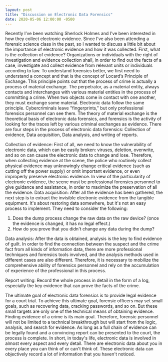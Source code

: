 ```yaml
---
layout: post
title: "Discussion on Electronic Data Forensics"
date: 2020-05-06 12:00:00 -0500
---
```


Recently I’ve been watching Sherlock Holmes and I’ve been interested in how they collect electronic evidence. Since I’ve also been attending a forensic science class in the past, so I wanted to discuss a little bit about the importance of electronic evidence and how it was collected. First, what is the collection of evidence? Organizations or individuals with the right of investigation and evidence collection shall, in order to find out the facts of a case, investigate and collect evidence from relevant units or individuals according to law. To understand forensics better, we first need to understand a concept and that is the concept of Locard’s Principle of Exchange. This principle points out that the process of crime is actually a process of material exchange. The perpetrator, as a material entity, always contacts and interchanges with various material entities in the process of committing a crime. When two objects come in contact with one another, they must exchange some material. Electronic data follow the same principle. Cybercriminals leave "fingerprints," but only professional forensics personnel can see them. The theory of material exchange is the theoretical basis of electronic data forensics, and forensics is the activity of looking for the traces left by various criminal exchanges as evidence. There are four steps in the process of electronic data forensics: Collection of evidence, Data acquisition, Data analysis, and writing of reports.

Collection of evidence: First of all, we need to know the vulnerability of electronic data, which can be easily broken: viruses, deletion, overwrite, and so on can cause the electronic data to change and lose. Therefore, when collecting evidence at the scene, the police who routinely collect physical evidence may unknowingly change critical evidence (such as cutting off the power supply) or omit important evidence, or even improperly preserve electronic evidence. In view of the particularity of electronic evidence, the scene must be professional forensics personnel to give guidance and assistance, in order to maximize the preservation of all the evidence.
Data acquisition: After all the evidence has been gathered, the next step is to extract the invisible electronic evidence from the tangible equipment. It's about restoring data somewhere, but it's not an easy process to implement. They need to consider the following:
1. Does the dump process change the raw data on the raw device? (once the evidence is changed, it has no legal effect.)
2. How do you prove that you didn't change any data during the dump?

Data analysis: After the data is obtained, analysis is the key to find evidence of guilt. In order to find the connection between the suspect and the crime fact from all kinds of information data, there are more professional techniques and forensics tools involved, and the analysis methods used in different cases are also different. Therefore, it is necessary to mobilize the comprehensive ability of forensics personnel and rely on the accumulation of experience of the professional in this process.

Report writing: Record the whole process in detail in the form of a log, especially the key evidence that can prove the facts of the crime.

The ultimate goal of electronic data forensics is to provide legal evidence for a court trial. To achieve this ultimate goal, forensic officers may set small goals, such as recovering data, cracking passwords, and so on. But these small targets are only one of the technical means of obtaining evidence. Finding evidence of a crime is its main goal. Therefore, forensic personnel will not be limited to a technical breakthrough but will start from the logic, analysis, and search for evidence. As long as a full chain of evidence can be legally found and a convincing report can be presented to the court, the process is complete. In short, in today's life, electronic data is involved in almost every aspect and every detail. There are electronic data about you in every place you can think of or can't think of. These electronic data can objectively record a lot of information that you haven't noticed.
